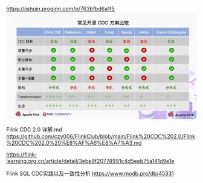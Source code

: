 https://jishuin.proginn.com/p/763bfbd6a1f5
![img_1.png](img_1.png)

Flink CDC 2.0 详解.md
https://github.com/czy006/FlinkClub/blob/main/Flink%20CDC%202.0/Flink%20CDC%202.0%20%E8%AF%A6%E8%A7%A3.md

https://flink-learning.org.cn/article/detail/3ebe9f20774991c4d5eeb75a141d9e1e

Flink SQL CDC实践以及一致性分析
https://www.modb.pro/db/45331
